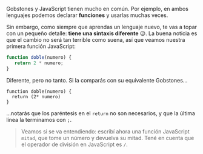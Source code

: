 Gobstones y JavaScript tienen mucho en común. Por ejemplo, en ambos lenguajes podemos declarar **funciones** y usarlas muchas veces. 

Sin embargo, como siempre que aprendas un lenguaje nuevo, te vas a topar con un pequeño detalle: **tiene una sintaxis diferente** :disappointed_relieved:. La buena noticia es que el cambio no será tan terrible como suena, así que veamos nuestra primera función JavaScript:

```javascript
function doble(numero) {
   return 2 * numero;
}
```

Diferente, pero no tanto. Si la comparás con su equivalente Gobstones...

```gobstones
function doble(numero) {
  return (2* numero)
}
```

...notarás que los paréntesis en el `return` no son necesarios, y que la última línea la terminamos con `;`.

> Veamos si se va entendiendo: escribí ahora una función JavaScript `mitad`, que tome un número y devuelva su mitad. Tené en cuenta que el operador de división en JavaScript es `/`.

